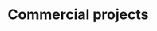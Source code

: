 ---
order: 3

layout: categories
mode: dark

title: 'Commercial projects'
category: 'Commercial'

excerpt: 'A few of my commercial projects.'

published: true
---